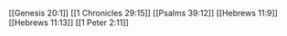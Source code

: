 [[Genesis 20:1]]
[[1 Chronicles 29:15]]
[[Psalms 39:12]]
[[Hebrews 11:9]]
[[Hebrews 11:13]]
[[1 Peter 2:11]]
